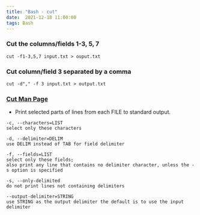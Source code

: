 ```yaml
---
title: "Bash - cut"
date:  2021-12-18 11:00:00
tags: Bash
---
```



### Cut the columns/fields 1-3, 5, 7

```
cut -f1-3,5,7 input.txt > ouput.txt
```

### Cut column/field 3 separated by a comma

```
cut -d"," -f 3 input.txt > output.txt
```

### [Cut Man Page](https://www.man7.org/linux/man-pages/man1/cut.1.html)

- Print selected parts of lines from each FILE to standard output.

```
-c, --characters=LIST   
select only these characters

-d, --delimiter=DELIM   
use DELIM instead of TAB for field delimiter

-f, --fields=LIST
select only these fields;  
also print any line that contains no delimiter character, unless the -s option is specified

-s, --only-delimited
do not print lines not containing delimiters

--output-delimiter=STRING
use STRING as the output delimiter the default is to use the input delimiter
```

